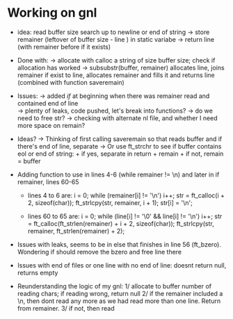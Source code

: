 
# Working on gnl

* idea:
	read buffer size
	search up to newline or end of string
	 -> store remainer (leftover of buffer size - line ) in static variabe
	 -> return line (with remainer before if it exists)

* Done with:
  -> allocate with calloc a string of size buffer size; check if allocation has worked
  -> subsubstr(buffer, remainer) allocates line, joins remainer if exist to line, allocates remainer and fills it and returns line (combined with function saveremain)

* Issues:
  -> added _if_ at beginning when there was remainer read and contained end of line  
  -> plenty of leaks, code pushed, let's break into functions?
  -> do we need to free str?
  -> checking with alternate nl file, and whether I need more space on remain?

 * Ideas?
  -> Thinking of first calling saveremain so that reads buffer and if there's end of line, separate
  -> Or use ft_strchr to see if buffer contains eol or end of string:
  		+ if yes, separate in return + remain
		+ if not, remain = buffer
 * Adding function to use in lines 4-6 (while remainer != \n) and later in if remainer, lines 60-65 
   + lines 4 to 6 are:
         i = 0;
        while (remainer[i] != '\n')
            i++;
        str = ft_calloc(i + 2, sizeof(char));
        ft_strlcpy(str, remainer, i + 1);
        str[i] = '\n';
      
   + lines 60 to 65 are:
     i = 0;
        while (line[i] != '\0' && line[i] != '\n')
            i++;
        str = ft_calloc(ft_strlen(remainer) + i + 2, sizeof(char));
        ft_strlcpy(str, remainer, ft_strlen(remainer) + 2);

 * Issues with leaks, seems to be in else that finishes in line 56 (ft_bzero). Wondering if should remove the bzero and free line there 
 * Issues with end of files or one line with no end of line: doesnt return null, returns empty

 * Reunderstanding the logic of my gnl:
 	1/ allocate to buffer number of reading chars; if reading wrong, return null
	2/ if the remainer included a \n, then dont read any more as we had read more than one line. Return from remainer.
	3/ if not, then read 
